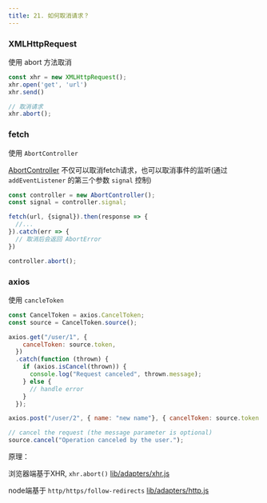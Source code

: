 ```yaml
---
title: 21. 如何取消请求？
---
```


### XMLHttpRequest 

使用 abort 方法取消

```js
const xhr = new XMLHttpRequest();
xhr.open('get', 'url')
xhr.send()

// 取消请求
xhr.abort();
```

### fetch

使用 `AbortController`

[AbortController](https://developer.mozilla.org/zh-CN/docs/Web/API/AbortSignal) 不仅可以取消fetch请求，也可以取消事件的监听(通过 `addEventListener` 的第三个参数 `signal` 控制)

```js
const controller = new AbortController();
const signal = controller.signal;

fetch(url, {signal}).then(response => {
  //...
}).catch(err => {
  // 取消后会返回 AbortError
})

controller.abort();
```

### axios

使用 `cancleToken` 

```js
const CancelToken = axios.CancelToken;
const source = CancelToken.source();

axios.get("/user/1", {
    cancelToken: source.token,
  })
  .catch(function (thrown) {
    if (axios.isCancel(thrown)) {
      console.log("Request canceled", thrown.message);
    } else {
      // handle error
    }
  });

axios.post("/user/2", { name: "new name"}, { cancelToken: source.token });

// cancel the request (the message parameter is optional)
source.cancel("Operation canceled by the user.");
```

原理： 

浏览器端基于XHR, `xhr.abort()` [lib/adapters/xhr.js](https://github.com/axios/axios/blob/v0.21.1/lib/adapters/xhr.js#L165)

node端基于 `http/https/follow-redirects` [lib/adapters/http.js](https://github.com/axios/axios/blob/v0.21.1/lib/adapters/http.js#L289)
